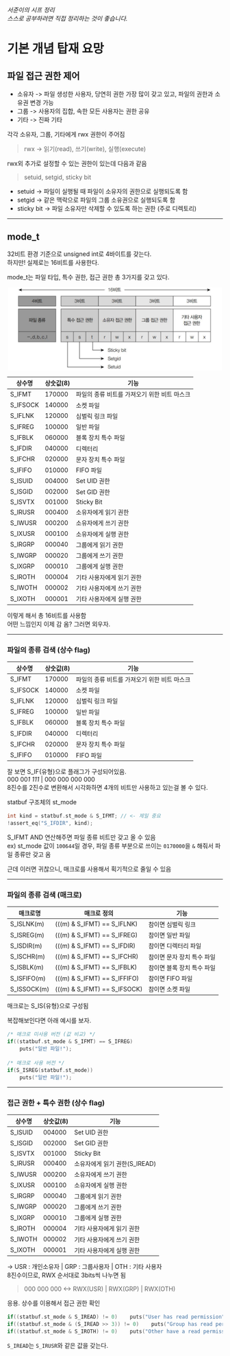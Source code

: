 ###### 서준이의 시프 정리 <br> 스스로 공부하려면 직접 정리하는 것이 좋습니다.

# 기본 개념 탑재 요망

## 파일 접근 권한 제어
+ 소유자 -> 파일 생성한 사용자, 당연히 권한 가장 많이 갖고 있고, 파일의 권한과 소유권 변경 가능
+ 그룹 -> 사용자의 집합, 속한 모든 사용자는 권한 공유
+ 기타 -> 진짜 기타

각각 소유자, 그룹, 기타에게 rwx 권한이 주어짐
> rwx -> 읽기(read), 쓰기(write), 실행(execute)

rwx외 추가로 설정할 수 있는 권한이 있는데 다음과 같음

> setuid, setgid, sticky bit
 
+ setuid -> 파일이 실행될 때 파일이 소유자의 권한으로 실행되도록 함
+ setgid -> 같은 맥락으로 파일의 그룹 소유권으로 실행되도록 함 
+ sticky bit -> 파일 소유자만 삭제할 수 있도록 하는 권한 (주로 디렉토리)

<hr>

## mode_t
32비트 환경 기준으로 unsigned int로 4바이트를 갖는다. <br>
하지만! 실제로는 16비트를 사용한다. <br>

mode_t는 파일 타입, 특수 권한, 접근 권한 총 3가지를 갖고 있다. <br>
<p align = center>
<img src="pic/struct_st_mode.png" width=500px align=center title = "std_mode bit structer"/> </p>

|상수명|상숫값(8)|기능
|-|-|-|
|S_IFMT|170000|파일의 종류 비트를 가져오기 위한 비트 마스크
|S_IFSOCK|140000|소켓 파일
|S_IFLNK|120000|심벌릭 링크 파일
|S_IFREG|100000|일반 파일
|S_IFBLK|060000|블록 장치 특수 파일
|S_IFDIR|040000|디렉터리
|S_IFCHR|020000|문자 장치 특수 파일
|S_IFIFO|010000|FIFO 파일
|S_ISUID|004000|Set UID 권한
|S_ISGID|002000|Set GID 권한
|S_ISVTX|001000|Sticky Bit
|S_IRUSR|000400|소유자에게 읽기 권한|
|S_IWUSR|000200|소유자에게 쓰기 권한|
|S_IXUSR|000100|소유자에게 실행 권한|
|S_IRGRP|000040|그룹에게 읽기 권한|
|S_IWGRP|000020|그룹에게 쓰기 권한|
|S_IXGRP|000010|그룹에게 실행 권한|
|S_IROTH|000004|기타 사용자에게 읽기 권한|
|S_IWOTH|000002|기타 사용자에게 쓰기 권한|
|S_IXOTH|000001|기타 사용자에게 실행 권한|

이렇게 해서 총 16비트를 사용함 <br>
어떤 느낌인지 이제 감 옴? 그러면 외우자.

<hr>

### 파일의 종류 검색 (상수 flag)
|상수명|상숫값(8)|기능|
|-|-|-|
|S_IFMT|170000|파일의 종류 비트를 가져오기 위한 비트 마스크
|S_IFSOCK|140000|소켓 파일
|S_IFLNK|120000|심벌릭 링크 파일
|S_IFREG|100000|일반 파일
|S_IFBLK|060000|블록 장치 특수 파일
|S_IFDIR|040000|디렉터리
|S_IFCHR|020000|문자 장치 특수 파일
|S_IFIFO|010000|FIFO 파일


잘 보면 S_IF{유형}으로 플래그가 구성되어있음. <br>
000 00*1 111* | 000 000 000 000 <br>
8진수를 2진수로 변환해서 시각화하면 4개의 비트만 사용하고 있는걸 볼 수 있다.

statbuf 구조체의 st_mode 
``` c
int kind = statbuf.st_mode & S_IFMT; // <- 제일 중요
!assert_eq("S_IFDIR", kind);
````
S_IFMT AND 연산해주면 파일 종류 비트만 갖고 올 수 있음 <br>
ex) st_mode 값이 ```100644```일 경우, 파일 종류 부분으로 쓰이는 ```0170000```을 ```&``` 해줘서 파일 종류만 갖고 옴 <br>

근데 이러면 귀찮으니, 매크로를 사용해서 획기적으로 줄일 수 있음

<hr>

### 파일의 종류 검색 (매크로)
|매크로명|매크로 정의|기능|
|-|-|-|
|S_ISLNK(m)|(((m) & S_IFMT) == S_IFLNK)|참이면 심벌릭 링크
|S_ISREG(m)|(((m) & S_IFMT) == S_IFREG)|참이면 일반 파일
|S_ISDIR(m)|(((m) & S_IFMT) == S_IFDIR)|참이면 디렉터리 파일
|S_ISCHR(m)|(((m) & S_IFMT) == S_IFCHR)|참이면 문자 장치 특수 파일
|S_ISBLK(m)|(((m) & S_IFMT) == S_IFBLK)|참이면 블록 장치 특수 파일
|S_ISFIFO(m)|(((m) & S_IFMT) == S_IFFIFO)|참이면 FIFO 파일
|S_ISSOCK(m)|(((m) & S_IFMT) == S_IFSOCK)|참이면 소켓 파일

매크로는 S_IS{유형}으로 구성됨

복잡해보인다면 아래 예시를 보자.
```c
/* 매크로 미사용 버전 (값 비교) */
if((statbuf.st_mode & S_IFMT) == S_IFREG)
    puts("일반 파일!");

/* 매크로 사용 버전 */
if(S_ISREG(statbuf.st_mode))
    puts("일반 파일!");
```

<hr>

### 접근 권한 + 특수 권한  (상수 flag)
|상수명|상숫값(8)|기능
|-|-|-|
|S_ISUID|004000|Set UID 권한
|S_ISGID|002000|Set GID 권한
|S_ISVTX|001000|Sticky Bit
|S_IRUSR|000400|소유자에게 읽기 권한(S_IREAD)
|S_IWUSR|000200|소유자에게 쓰기 권한|
|S_IXUSR|000100|소유자에게 실행 권한|
|S_IRGRP|000040|그룹에게 읽기 권한|
|S_IWGRP|000020|그룹에게 쓰기 권한|
|S_IXGRP|000010|그룹에게 실행 권한|
|S_IROTH|000004|기타 사용자에게 읽기 권한|
|S_IWOTH|000002|기타 사용자에게 쓰기 권한|
|S_IXOTH|000001|기타 사용자에게 실행 권한|

-> USR : 개인소유자 | GRP : 그룹사용자 | OTH : 기타 사용자 <br>
8진수이므로, RWX 순서대로 3bits씩 나누면 됨 <br>
> 000 000 000 <-> RWX(USR) | RWX(GRP) | RWX(OTH)

응용. 상수를 이용해서 접근 권한 확인
```c
if((statbuf.st_mode & S_IREAD) != 0)    puts("User has read permission");
if((statbuf.st_mode & (S_IREAD >> 3)) != 0)    puts("Group has read permission");
if((statbuf.st_mode & S_IROTH) != 0)    puts("Other have a read permission");
```
```S_IREAD```는 ```S_IRUSR```와 같은 값을 갖는다.

